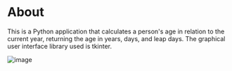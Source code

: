 # About

This is a Python application that calculates a person's age in relation to the current year, returning the age in years, days, and leap days. The graphical user interface library used is tkinter.

![image](https://github.com/user-attachments/assets/086941b4-17f2-4f79-82fd-f4eaa4f310ce)

